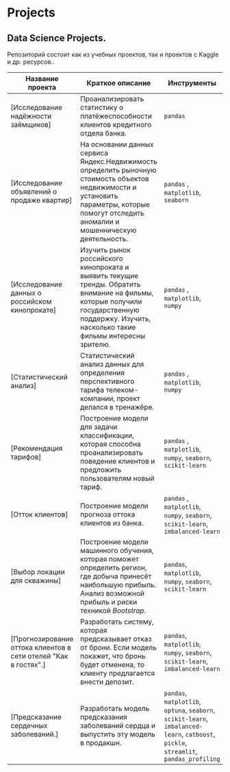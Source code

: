 # Projects
## Data Science Projects.

Репозиторий состоит как из учебных проектов, так и проектов с Kaggle и др. ресурсов..

| Название проекта  | Краткое описание | Инструменты |
|--|--|--|
[Исследование надёжности заёмщиков]| Проанализировать статистику о платёжеспособности клиентов кредитного отдела банка. | `pandas` |
[Исследование объявлений о продаже квартир] | На основании данных сервиса Яндекс.Недвижимость определить рыночную стоимость объектов недвижимости и установить параметры, которые помогут отследить аномалии и мошенническую деятельность. | `pandas` , `matplotlib`, `seaborn`|
[Исследование данных о российском кинопрокате] | Изучить рынок российского кинопроката и выявить текущие тренды. Обратить внимание на фильмы, которые получили государственную поддержку. Изучить, насколько такие фильмы интересны зрителю. | `pandas` , `matplotlib`, `numpy`|
[Статистический анализ] | Статистический анализ данных для определения перспективного тарифа телеком-компании, проект делался в тренажёре. | `pandas` , `matplotlib`, `numpy`|
[Рекомендация тарифов] | Построение модели для задачи классификации, которая способна проанализировать поведение клиентов и предложить пользователям новый тариф. | `pandas` , `matplotlib`, `numpy`, `seaborn`, `scikit-learn`|
[Отток клиентов] | Построение модели прогноза оттока клиентов из банка. | `pandas` , `matplotlib`, `numpy`, `seaborn`, `scikit-learn`, `imbalanced-learn`|
[Выбор локации для скважины] | Построение модели машинного обучения, которая поможет определить регион, где добыча принесёт наибольшую прибыль. Анализ возможной прибыль и риски техникой _Bootstrap._ | `pandas`, `matplotlib`, `numpy`, `seaborn`, `scikit-learn`|
[Прогнозирование оттока клиентов в сети отелей "Как в гостях".] | Разработать систему, которая предсказывает отказ от брони. Если модель покажет, что бронь будет отменена, то клиенту предлагается внести депозит. | `pandas`, `matplotlib`, `numpy`, `seaborn`, `scikit-learn`, `imbalanced-learn`|
[Предсказание сердечных заболеваний.] | Разработать модель предсказания заболеваний сердца и выпустить эту модель в продакшн. | `pandas`, `matplotlib`, `optuna`, `seaborn`, `scikit-learn`, `imbalanced-learn`, `catboost`, `pickle`, `streamlit`, `pandas_profiling`|
